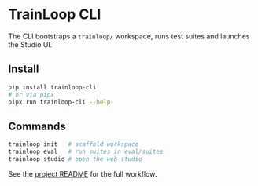 # TrainLoop CLI

The CLI bootstraps a `trainloop/` workspace, runs test suites and launches the Studio UI.

## Install

```bash
pip install trainloop-cli
# or via pipx
pipx run trainloop-cli --help
```

## Commands

```bash
trainloop init   # scaffold workspace
trainloop eval   # run suites in eval/suites
trainloop studio # open the web studio
```

See the [project README](../README.md) for the full workflow.
